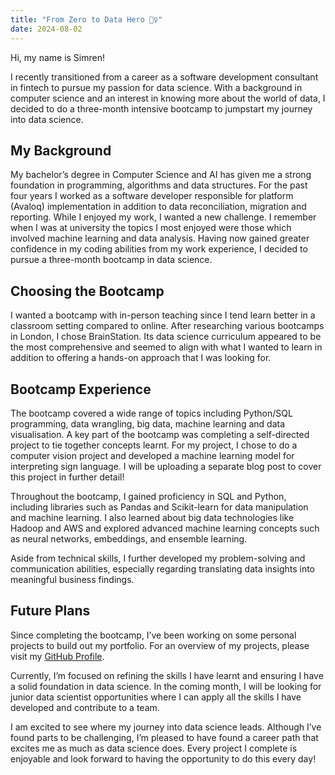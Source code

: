 ```yaml
---
title: "From Zero to Data Hero 🦸‍♀️"
date: 2024-08-02
---
```


Hi, my name is Simren! 

I recently transitioned from a career as a software development consultant in fintech to pursue my passion for data science. With a background in computer science and an interest in knowing more about the world of data, I decided to do a three-month intensive bootcamp to jumpstart my journey into data science.

## My Background

My bachelor’s degree in Computer Science and AI has given me a strong foundation in programming, algorithms and data structures. For the past four years I worked as a software developer responsible for platform (Avaloq) implementation in addition to data reconciliation, migration and reporting. While I enjoyed my work, I wanted a new challenge. I remember when I was at university the topics I most enjoyed were those which involved machine learning and data analysis. Having now gained greater confidence in my coding abilities from my work experience, I decided to pursue a three-month bootcamp in data science. 

## Choosing the Bootcamp

I wanted a bootcamp with in-person teaching since I tend learn better in a classroom setting compared to online. After researching various bootcamps in London, I chose BrainStation. Its data science curriculum appeared to be the most comprehensive and seemed to align with what I wanted to learn in addition to offering a hands-on approach that I was looking for.

## Bootcamp Experience

The bootcamp covered a wide range of topics including Python/SQL programming, data wrangling, big data, machine learning and data visualisation. A key part of the bootcamp was completing a self-directed project to tie together concepts learnt. For my project, I chose to do a computer vision project and developed a machine learning model for interpreting sign language. I will be uploading a separate blog post to cover this project in further detail! 

Throughout the bootcamp, I gained proficiency in SQL and Python, including libraries such as Pandas and Scikit-learn for data manipulation and machine learning. I also learned about big data technologies like Hadoop and AWS and explored advanced machine learning concepts such as neural networks, embeddings, and ensemble learning.

Aside from technical skills, I further developed my problem-solving and communication abilities, especially regarding translating data insights into meaningful business findings. 


## Future Plans

Since completing the bootcamp, I’ve been working on some personal projects to build out my portfolio. For an overview of my projects, please visit my [GitHub Profile](https://github.com/simrenbasra).

Currently, I’m focused on refining the skills I have learnt and ensuring I have a solid foundation in data science. In the coming month, I will be looking for junior data scientist opportunities where I can apply all the skills I have developed and contribute to a team.

I am excited to see where my journey into data science leads. Although I’ve found parts to be challenging, I’m pleased to have found a career path that excites me as much as data science does. Every project I complete is enjoyable and look forward to having the opportunity to do this every day!



